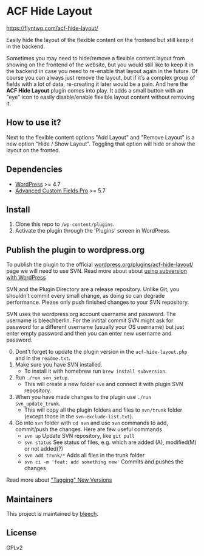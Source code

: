 # ACF Hide Layout

https://flyntwp.com/acf-hide-layout/

Easily hide the layout of the flexible content on the frontend but still keep it in the backend.

Sometimes you may need to hide/remove a flexible content layout from showing on the frontend of the website,
but you would still like to keep it in the backend in case you need to re-enable that layout again in the future.
Of course you can always just remove the layout, but if it’s a complex group of fields with a lot of data,
re-creating it later would be a pain. And here the **ACF Hide Layout** plugin comes into play. It adds a small button with an "eye" icon to easily disable/enable flexible layout content without removing it.

## How to use it?

Next to the flexible content options "Add Layout" and "Remove Layout" is a new option "Hide / Show Layout".
Toggling that option will hide or show the layout on the fronted.

## Dependencies
* [WordPress](https://wordpress.org/) >= 4.7
* [Advanced Custom Fields Pro](https://www.advancedcustomfields.com/pro/) >= 5.7

## Install
1. Clone this repo to `/wp-content/plugins`.
2. Activate the plugin through the 'Plugins' screen in WordPress.

## Publish the plugin to wordpress.org

To publish the plugin to the official [wordpress.org/plugins/acf-hide-layout/](https://wordpress.org/plugins/acf-hide-layout/) page we will need to use SVN. Read more about about [using subversion with WordPress](https://developer.wordpress.org/plugins/wordpress-org/how-to-use-subversion/)

SVN and the Plugin Directory are a release repository. Unlike Git, you shouldn’t commit every small change, as doing so can degrade performance. Please only push finished changes to your SVN repository.

SVN uses the wordpress.org account username and password. The username is bleechberlin. For the initital commit SVN might ask for password for a different username (usually your OS username) but just enter empty password and then you can enter new username and password.

0. Dont't forget to update the plugin version in the `acf-hide-layout.php` and in the `readme.txt`.
1. Make sure you have SVN installed.
    * To install it with homebrew run `brew install subversion`.
2. Run `./run svn_setup`.
    * This will create a new folder `svn` and connect it with plugin SVN repository.
3. When you have made changes to the plugin use `./run svn_update_trunk`.
    * This will copy all the plugin folders and files to `svn/trunk` folder (except those in the `svn-exclude-list.txt`).
4. Go into `svn` folder with `cd svn` and use `svn` commands to add, commit/push the changes. Here are few useful commands
    * `svn up` Update SVN repository, like `git pull`
    * `svn status` See status of files, e.g. which are added (A), modified(M) or not added(?)
    * `svn add trunk/*` Adds all files in the trunk folder
    * `svn ci -m 'feat: add something new'` Commits and pushes the changes

Read more about ["Tagging" New Versions](https://developer.wordpress.org/plugins/wordpress-org/how-to-use-subversion/#tagging-new-versions)

## Maintainers
This project is maintained by [bleech](https://github.com/bleech).

## License
GPLv2
